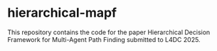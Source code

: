 # hierarchical-mapf
This repository contains the code for the paper Hierarchical Decision Framework for Multi-Agent Path Finding submitted to L4DC 2025. 

